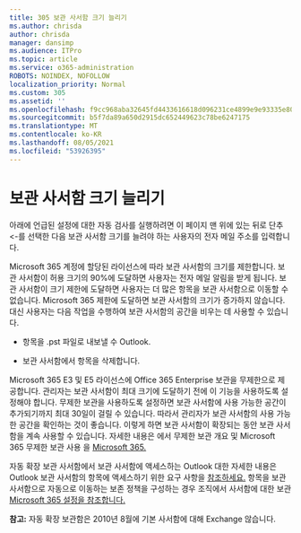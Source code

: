 ```yaml
---
title: 305 보관 사서함 크기 늘리기
ms.author: chrisda
author: chrisda
manager: dansimp
ms.audience: ITPro
ms.topic: article
ms.service: o365-administration
ROBOTS: NOINDEX, NOFOLLOW
localization_priority: Normal
ms.custom: 305
ms.assetid: ''
ms.openlocfilehash: f9cc968aba32645fd4433616618d096231ce4899e9e93335e802af5c05524a79
ms.sourcegitcommit: b5f7da89a650d2915dc652449623c78be6247175
ms.translationtype: MT
ms.contentlocale: ko-KR
ms.lasthandoff: 08/05/2021
ms.locfileid: "53926395"
---
```

# <a name="increase-the-archive-mailbox-size"></a>보관 사서함 크기 늘리기


아래에 언급된 설정에 대한 자동 검사를 실행하려면 이 페이지 맨 위에 있는 뒤로 단추<-를 선택한 다음 보관 사서함 크기를 늘려야 하는 사용자의 전자 메일 주소를 입력합니다.

Microsoft 365 계정에 [](https://docs.microsoft.com/office365/servicedescriptions/exchange-online-service-description/exchange-online-limits#mailbox-storage-limits) 할당된 라이선스에 따라 보관 사서함의 크기를 제한합니다. 보관 사서함이 허용 크기의 90%에 도달하면 사용자는 전자 메일 알림을 받게 됩니다. 보관 사서함이 크기 제한에 도달하면 사용자는 더 많은 항목을 보관 사서함으로 이동할 수 없습니다. Microsoft 365 제한에 도달하면 보관 사서함의 크기가 증가하지 않습니다. 대신 사용자는 다음 작업을 수행하여 보관 사서함의 공간을 비우는 데 사용할 수 있습니다.

- 항목을 .pst 파일로 내보낼 수 Outlook.

- 보관 사서함에서 항목을 삭제합니다.

Microsoft 365 E3  및 E5 라이선스에 Office 365 Enterprise 보관을 무제한으로 제공합니다. 관리자는 보관 사서함이 최대 크기에 도달하기 전에 이 기능을 사용하도록 설정해야 합니다. 무제한 보관을 사용하도록 설정하면 보관 사서함에 사용 가능한 공간이 추가되기까지 최대 30일이 걸릴 수 있습니다. 따라서 관리자가 보관 사서함의 사용 가능한 공간을 확인하는 것이 좋습니다. 이렇게 하면 보관 사서함이 확장되는 동안 보관 사서함을 계속 사용할 수 있습니다. 자세한 내용은 에서 무제한 보관 개요 및 Microsoft 365 무제한 보관 사용 을 [Microsoft 365.](https://docs.microsoft.com/microsoft-365/compliance/enable-unlimited-archiving) [](https://docs.microsoft.com/microsoft-365/compliance/unlimited-archiving)

자동 확장 보관 사서함에서 보관 사서함에 액세스하는 Outlook 대한 자세한 내용은 Outlook 보관 사서함의 항목에 액세스하기 위한 요구 사항을 [참조하세요.](https://docs.microsoft.com/microsoft-365/compliance/unlimited-archiving#outlook-requirements-for-accessing-items-in-an-auto-expanded-archive) 항목을 보관 사서함으로 자동으로 이동하는 보존 정책을 구성하는 경우 조직에서 사서함에 대한 보관 [Microsoft 365 설정을 참조합니다.](https://docs.microsoft.com/microsoft-365/compliance/set-up-an-archive-and-deletion-policy-for-mailboxes)

**참고:** 자동 확장 보관함은 2010년 8월에 기본 사서함에 대해 Exchange 않습니다.
